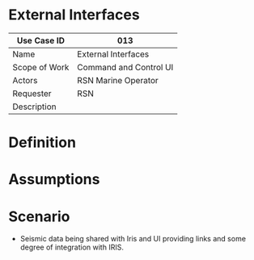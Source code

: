 # External Interfaces

| Use Case ID | 013 |
| --- | --- |
| Name | External Interfaces                    |
| Scope of Work | Command and Control UI |
| Actors | RSN Marine Operator                    |
| Requester | RSN |
| Description |  |

# Definition

# Assumptions

# Scenario

- Seismic data being shared with Iris and UI providing links and some degree of integration with IRIS.